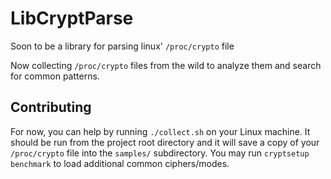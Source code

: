 LibCryptParse
=============
Soon to be a library for parsing linux' `/proc/crypto` file

Now collecting `/proc/crypto` files from the wild to analyze them and search for
common patterns.

Contributing
------------
For now, you can help by running `./collect.sh` on your Linux machine. It should
be run from the project root directory and it will save a copy of your
`/proc/crypto` file into the `samples/` subdirectory. You may run
`cryptsetup benchmark` to load additional common ciphers/modes.
